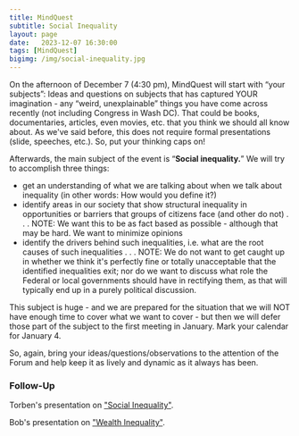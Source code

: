 ```yaml
---
title: MindQuest
subtitle: Social Inequality
layout: page
date:   2023-12-07 16:30:00
tags: [MindQuest]
bigimg: /img/social-inequality.jpg
---
```


On the afternoon of December 7 (4:30 pm), MindQuest will start with “your subjects”:  Ideas and questions on subjects that has captured YOUR imagination - any “weird, unexplainable” things you have come across recently (not including Congress in Wash DC). That could be books, documentaries, articles, even movies, etc. that you think we should all know about. As we've said before, this does not require formal presentations (slide, speeches, etc.).
So, put your thinking caps on!

Afterwards, the main subject of the event is “**Social inequality.**”
We will try to accomplish three things:

- get an understanding of what we are talking about when we talk about inequality (in other words: How would you define it?)
- identify areas in our society that show structural inequality in opportunities or barriers that groups of citizens face (and other do not) . . . NOTE: We want this to be as fact based as possible - although that may be hard. We want to minimize opinions 
- identify the drivers behind such inequalities, i.e. what are the root causes of such inequalities . . . NOTE: We do not want to get caught up in whether we think it's perfectly fine or totally unacceptable that the identified inequalities exit; nor do we want to discuss what role the Federal or local governments should have in rectifying them, as that will typically end up in a purely political discussion. 

This subject is huge - and we are prepared for the situation that we will NOT have enough time to cover what we want to cover - but then we will defer those part of the subject to the first meeting in January. Mark your calendar for January 4.

So, again, bring your ideas/questions/observations to the attention of the Forum and help keep it as lively and dynamic as it always has been.

### Follow-Up

Torben's presentation on ["Social Inequality"](/assets/present/2023/2023-12-07/inequality.pdf).

Bob's presentation on ["Wealth Inequality"](/assets/present/2023/2023-12-07/wealth-inequality.pdf).
